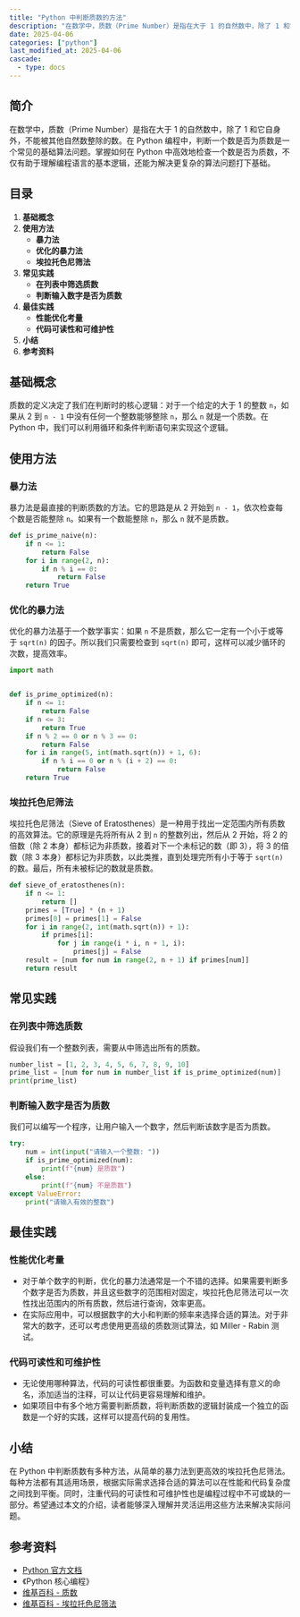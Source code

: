 ```yaml
---
title: "Python 中判断质数的方法"
description: "在数学中，质数（Prime Number）是指在大于 1 的自然数中，除了 1 和它自身外，不能被其他自然数整除的数。在 Python 编程中，判断一个数是否为质数是一个常见的基础算法问题。掌握如何在 Python 中高效地检查一个数是否为质数，不仅有助于理解编程语言的基本逻辑，还能为解决更复杂的算法问题打下基础。"
date: 2025-04-06
categories: ["python"]
last_modified_at: 2025-04-06
cascade:
  - type: docs
---
```



## 简介
在数学中，质数（Prime Number）是指在大于 1 的自然数中，除了 1 和它自身外，不能被其他自然数整除的数。在 Python 编程中，判断一个数是否为质数是一个常见的基础算法问题。掌握如何在 Python 中高效地检查一个数是否为质数，不仅有助于理解编程语言的基本逻辑，还能为解决更复杂的算法问题打下基础。

<!-- more -->
## 目录
1. **基础概念**
2. **使用方法**
    - **暴力法**
    - **优化的暴力法**
    - **埃拉托色尼筛法**
3. **常见实践**
    - **在列表中筛选质数**
    - **判断输入数字是否为质数**
4. **最佳实践**
    - **性能优化考量**
    - **代码可读性和可维护性**
5. **小结**
6. **参考资料**

## 基础概念
质数的定义决定了我们在判断时的核心逻辑：对于一个给定的大于 1 的整数 `n`，如果从 2 到 `n - 1` 中没有任何一个整数能够整除 `n`，那么 `n` 就是一个质数。在 Python 中，我们可以利用循环和条件判断语句来实现这个逻辑。

## 使用方法

### 暴力法
暴力法是最直接的判断质数的方法。它的思路是从 2 开始到 `n - 1`，依次检查每个数是否能整除 `n`。如果有一个数能整除 `n`，那么 `n` 就不是质数。

```python
def is_prime_naive(n):
    if n <= 1:
        return False
    for i in range(2, n):
        if n % i == 0:
            return False
    return True


```

### 优化的暴力法
优化的暴力法基于一个数学事实：如果 `n` 不是质数，那么它一定有一个小于或等于 `sqrt(n)` 的因子。所以我们只需要检查到 `sqrt(n)` 即可，这样可以减少循环的次数，提高效率。

```python
import math


def is_prime_optimized(n):
    if n <= 1:
        return False
    if n <= 3:
        return True
    if n % 2 == 0 or n % 3 == 0:
        return False
    for i in range(5, int(math.sqrt(n)) + 1, 6):
        if n % i == 0 or n % (i + 2) == 0:
            return False
    return True


```

### 埃拉托色尼筛法
埃拉托色尼筛法（Sieve of Eratosthenes）是一种用于找出一定范围内所有质数的高效算法。它的原理是先将所有从 2 到 `n` 的整数列出，然后从 2 开始，将 2 的倍数（除 2 本身）都标记为非质数，接着对下一个未标记的数（即 3），将 3 的倍数（除 3 本身）都标记为非质数，以此类推，直到处理完所有小于等于 `sqrt(n)` 的数。最后，所有未被标记的数就是质数。

```python
def sieve_of_eratosthenes(n):
    if n <= 1:
        return []
    primes = [True] * (n + 1)
    primes[0] = primes[1] = False
    for i in range(2, int(math.sqrt(n)) + 1):
        if primes[i]:
            for j in range(i * i, n + 1, i):
                primes[j] = False
    result = [num for num in range(2, n + 1) if primes[num]]
    return result


```

## 常见实践

### 在列表中筛选质数
假设我们有一个整数列表，需要从中筛选出所有的质数。

```python
number_list = [1, 2, 3, 4, 5, 6, 7, 8, 9, 10]
prime_list = [num for num in number_list if is_prime_optimized(num)]
print(prime_list)


```

### 判断输入数字是否为质数
我们可以编写一个程序，让用户输入一个数字，然后判断该数字是否为质数。

```python
try:
    num = int(input("请输入一个整数: "))
    if is_prime_optimized(num):
        print(f"{num} 是质数")
    else:
        print(f"{num} 不是质数")
except ValueError:
    print("请输入有效的整数")


```

## 最佳实践

### 性能优化考量
- 对于单个数字的判断，优化的暴力法通常是一个不错的选择。如果需要判断多个数字是否为质数，并且这些数字的范围相对固定，埃拉托色尼筛法可以一次性找出范围内的所有质数，然后进行查询，效率更高。
- 在实际应用中，可以根据数字的大小和判断的频率来选择合适的算法。对于非常大的数字，还可以考虑使用更高级的质数测试算法，如 Miller - Rabin 测试。

### 代码可读性和可维护性
- 无论使用哪种算法，代码的可读性都很重要。为函数和变量选择有意义的命名，添加适当的注释，可以让代码更容易理解和维护。
- 如果项目中有多个地方需要判断质数，将判断质数的逻辑封装成一个独立的函数是一个好的实践，这样可以提高代码的复用性。

## 小结
在 Python 中判断质数有多种方法，从简单的暴力法到更高效的埃拉托色尼筛法。每种方法都有其适用场景，根据实际需求选择合适的算法可以在性能和代码复杂度之间找到平衡。同时，注重代码的可读性和可维护性也是编程过程中不可或缺的一部分。希望通过本文的介绍，读者能够深入理解并灵活运用这些方法来解决实际问题。

## 参考资料
- [Python 官方文档](https://docs.python.org/3/)
- 《Python 核心编程》
- [维基百科 - 质数](https://zh.wikipedia.org/wiki/%E8%B4%A8%E6%95%B0)
- [维基百科 - 埃拉托色尼筛法](https://zh.wikipedia.org/wiki/%E5%9F%83%E6%8B%89%E6%89%98%E8%89%B2%E5%B0%BC%E7%AD%9B%E6%B3%95)